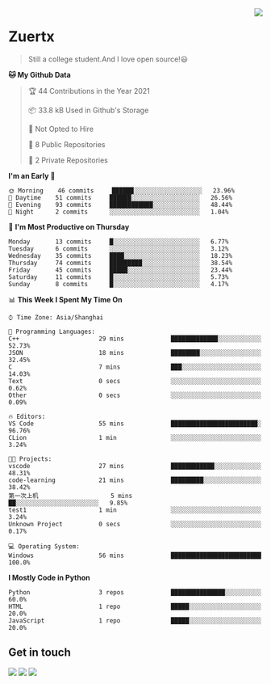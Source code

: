 <a href="#">
<img align="right" src="https://github-readme-stats.vercel.app/api?username=zuertx&show_icons=true&hide_border=true">
</a>

# Zuertx
> Still a college student.And I love open source!😃  

<!--START_SECTION:waka-->
**🐱 My Github Data** 

> 🏆 44 Contributions in the Year 2021
 > 
> 📦 33.8 kB Used in Github's Storage 
 > 
> 🚫 Not Opted to Hire
 > 
> 📜 8 Public Repositories 
 > 
> 🔑 2 Private Repositories  
 > 
**I'm an Early 🐤** 

```text
🌞 Morning    46 commits     ██████░░░░░░░░░░░░░░░░░░░   23.96% 
🌆 Daytime    51 commits     ██████░░░░░░░░░░░░░░░░░░░   26.56% 
🌃 Evening    93 commits     ████████████░░░░░░░░░░░░░   48.44% 
🌙 Night      2 commits      ░░░░░░░░░░░░░░░░░░░░░░░░░   1.04%

```
📅 **I'm Most Productive on Thursday** 

```text
Monday       13 commits     █░░░░░░░░░░░░░░░░░░░░░░░░   6.77% 
Tuesday      6 commits      ░░░░░░░░░░░░░░░░░░░░░░░░░   3.12% 
Wednesday    35 commits     ████░░░░░░░░░░░░░░░░░░░░░   18.23% 
Thursday     74 commits     █████████░░░░░░░░░░░░░░░░   38.54% 
Friday       45 commits     █████░░░░░░░░░░░░░░░░░░░░   23.44% 
Saturday     11 commits     █░░░░░░░░░░░░░░░░░░░░░░░░   5.73% 
Sunday       8 commits      █░░░░░░░░░░░░░░░░░░░░░░░░   4.17%

```


📊 **This Week I Spent My Time On** 

```text
⌚︎ Time Zone: Asia/Shanghai

💬 Programming Languages: 
C++                      29 mins             █████████████░░░░░░░░░░░░   52.73% 
JSON                     18 mins             ████████░░░░░░░░░░░░░░░░░   32.45% 
C                        7 mins              ███░░░░░░░░░░░░░░░░░░░░░░   14.03% 
Text                     0 secs              ░░░░░░░░░░░░░░░░░░░░░░░░░   0.62% 
Other                    0 secs              ░░░░░░░░░░░░░░░░░░░░░░░░░   0.09%

🔥 Editors: 
VS Code                  55 mins             ████████████████████████░   96.76% 
CLion                    1 min               ░░░░░░░░░░░░░░░░░░░░░░░░░   3.24%

🐱‍💻 Projects: 
vscode                   27 mins             ████████████░░░░░░░░░░░░░   48.31% 
code-learning            21 mins             █████████░░░░░░░░░░░░░░░░   38.42% 
第一次上机                    5 mins              ██░░░░░░░░░░░░░░░░░░░░░░░   9.85% 
test1                    1 min               ░░░░░░░░░░░░░░░░░░░░░░░░░   3.24% 
Unknown Project          0 secs              ░░░░░░░░░░░░░░░░░░░░░░░░░   0.17%

💻 Operating System: 
Windows                  56 mins             █████████████████████████   100.0%

```

**I Mostly Code in Python** 

```text
Python                   3 repos             ███████████████░░░░░░░░░░   60.0% 
HTML                     1 repo              █████░░░░░░░░░░░░░░░░░░░░   20.0% 
JavaScript               1 repo              █████░░░░░░░░░░░░░░░░░░░░   20.0%

```



<!--END_SECTION:waka-->

## Get in touch
[![](https://img.shields.io/badge/-https://zuertx.tk-0e83cd?style=flat-square&logo=Blogger&logoColor=fff)](https://zuertx.tk)
[![](https://img.shields.io/badge/-@zuertx-3db6f1?style=flat-square&logo=Telegram&logoColor=2ca5e0)](https://t.me/zuertx)
[![](https://img.shields.io/badge/-zuertx@gmail.com-911318?style=flat-square&logo=Gmail&logoColor=white&labelColor=c14438)](mailto:zuertx_at_gmail.com)
